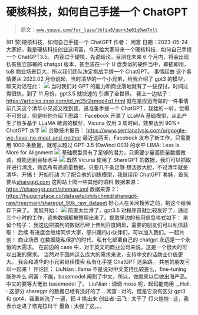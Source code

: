 # 硬核科技，如何自己手搓一个 ChatGPT

> 原文：[`www.yuque.com/for_lazy/thfiu8/qork3e01g0wm7nll`](https://www.yuque.com/for_lazy/thfiu8/qork3e01g0wm7nll)

<ne-h2 id="d70de996" data-lake-id="d70de996"><ne-heading-ext><ne-heading-anchor></ne-heading-anchor><ne-heading-fold></ne-heading-fold></ne-heading-ext><ne-heading-content><ne-text id="u57c91eb9">(81 赞)硬核科技，如何自己手搓一个 ChatGPT</ne-text></ne-heading-content></ne-h2> <ne-p id="u26520164" data-lake-id="u26520164"><ne-text id="u3f85ab10">作者： 闲富</ne-text></ne-p> <ne-p id="ubc4bb475" data-lake-id="ubc4bb475"><ne-text id="u6c9df0b9">日期：2023-05-24</ne-text></ne-p> <ne-h4 id="28ff698a" data-lake-id="28ff698a"><ne-heading-ext><ne-heading-anchor></ne-heading-anchor><ne-heading-fold></ne-heading-fold></ne-heading-ext><ne-heading-content><ne-text id="udc97586d">大家好，我是硬核科技创业这闲富，今天给大家带来一个硬核科技，如何自己手搓一个 ChatGPT3.5。</ne-text></ne-heading-content></ne-h4> <ne-h4 id="9039450f" data-lake-id="9039450f"><ne-heading-ext><ne-heading-anchor></ne-heading-anchor><ne-heading-fold></ne-heading-fold></ne-heading-ext> <ne-heading-content></ne-heading-content></ne-h4> <ne-h4 id="f41500e0" data-lake-id="f41500e0"><ne-heading-ext><ne-heading-anchor></ne-heading-anchor><ne-heading-fold></ne-heading-fold></ne-heading-ext><ne-heading-content><ne-text id="ufb1631c7">内容过于硬核，先说结论，目测在未来 6 个月内，将会出现私有独立部署的 chatgpt 版本，甚至装在一个 U 盘类似的硬件当中，即插即用，toB 商业场景巨大，所以我们团队决定挑战手搓一个 ChatGPT。</ne-text></ne-heading-content></ne-h4> <ne-h4 id="9039450f-1" data-lake-id="9039450f-1"><ne-heading-ext><ne-heading-anchor></ne-heading-anchor><ne-heading-fold></ne-heading-fold></ne-heading-ext> <ne-heading-content></ne-heading-content></ne-h4> <ne-h1 id="003306eb" data-lake-id="003306eb"><ne-heading-ext><ne-heading-anchor></ne-heading-anchor><ne-heading-fold></ne-heading-fold></ne-heading-ext><ne-heading-content><ne-text id="u894ed629">事情起由</ne-text></ne-heading-content></ne-h1> <ne-p id="u64b9ea55" data-lake-id="u64b9ea55"><ne-text id="uff28ff21">这个事情要从 2022.02 月份说起，当时清华的一个小兄弟，给我介绍了 gpt3 的模型，聊天对话在此：</ne-text></ne-p> <ne-p id="uaa06f4e4" data-lake-id="uaa06f4e4"><ne-card data-card-name="image" data-card-type="inline" id="z3vit" data-event-boundary="card">![](img/e18559d70b0d948284aeb1ff8a16b824.png)</ne-card></ne-p> <ne-p id="u7180605e" data-lake-id="u7180605e"><ne-text id="u5bf9fe16">当时我们对 GPT 的能力和商业落地就有了一些探讨。时间过得很快，到了 11 月份，gpt3.5 就快速的 引爆了全世界。</ne-text></ne-p> <ne-p id="u70f52bb4" data-lake-id="u70f52bb4"><ne-text id="ua802936f">我上一边帖子：https://articles.zsxq.com/id_m35r2smop4q1.html 就在是应运而做的一件事情</ne-text></ne-p> <ne-p id="u22cc6522" data-lake-id="u22cc6522"><ne-text id="u37828780">前几天这个清华小兄弟又找到我，说准备手搓一个 ChatGPT，我猛的一听，觉得不可思议，但是听他介绍下思路：</ne-text></ne-p> <ne-p id="uca21077b" data-lake-id="uca21077b"><ne-text id="uea2eb2e0">Facebook 开源了 LLaMA 基础模型，从此产生了很多基于 LLaMA 微调的模型，Vicuna 仅用 3 周时间，效果达到 90%+ ChatGPT 水平</ne-text></ne-p> <ne-p id="u7df2e962" data-lake-id="u7df2e962"><ne-card data-card-name="image" data-card-type="inline" id="IuVGy" data-event-boundary="card">![](img/b198d3c68bc86ea2238fc2cfe779b01b.png)</ne-card></ne-p> <ne-p id="udff9fe92" data-lake-id="udff9fe92"><ne-text id="u5d695268">谷歌技术报告：</ne-text></ne-p> <ne-p id="uf38d575f" data-lake-id="uf38d575f">[<ne-text id="uc086dacc">https://www.semianalysis.com/p/google-we-have-no-moat-and-neither</ne-text>](https://www.semianalysis.com/p/google-we-have-no-moat-and-neither)</ne-p> <ne-p id="u2e1464aa" data-lake-id="u2e1464aa"><ne-text id="ue21b4bd9">最近这两天，Facebook 发布了新工作，只需要用 1000 条数据，就可以超过 GPT-3.5 (DaVinci 003) 的水平</ne-text></ne-p> <ne-p id="u48c71e9e" data-lake-id="u48c71e9e"><ne-text id="udfafc096">LIMA: Less Is More for Alignment</ne-text></ne-p> <ne-p id="u72617514" data-lake-id="u72617514"><ne-card data-card-name="image" data-card-type="inline" id="knPrq" data-event-boundary="card">![](img/5b088f70448abd497e2f815d4917f0c2.png)</ne-card></ne-p> <ne-p id="u842e5c34" data-lake-id="u842e5c34"><ne-text id="u00c1911e">基础模型具有了足够的潜力，只需要少量高质量数据微调，就能达到目标水平</ne-text></ne-p> <ne-p id="u90dc20e1" data-lake-id="u90dc20e1"><ne-card data-card-name="image" data-card-type="inline" id="rFxV4" data-event-boundary="card">![](img/7a9d022f63ea521cf56b8301f6af0971.png)</ne-card></ne-p> <ne-p id="ua4f48db8" data-lake-id="ua4f48db8"><ne-text id="u414ed82e">既然 Vicuna 使用了 ShareGPT 的数据，我们可以抓取并进行清洗，筛选所有高质量数据，只要几千条足够</ne-text></ne-p> <ne-p id="u7fc8d8ea" data-lake-id="u7fc8d8ea"><ne-text id="u3cb5fd2f">想法很大胆，不过清华就是清华，开搞！</ne-text></ne-p> <ne-h1 id="9394a40d" data-lake-id="9394a40d"><ne-heading-ext><ne-heading-anchor></ne-heading-anchor><ne-heading-fold></ne-heading-fold></ne-heading-ext><ne-heading-content><ne-text id="u99a7b397">开始行动</ne-text></ne-heading-content></ne-h1> <ne-p id="u521c3075" data-lake-id="u521c3075"><ne-text id="u29161e82">为了配合他的训练模型，我继续用 ChatGPT 套娃，首先要从</ne-text>[<ne-text id="u8e24b8ce">sharegpt.com</ne-text>](http://sharegpt.com) <ne-text id="u11197885">这网站上爬一些其他的语料</ne-text></ne-p> <ne-p id="u21fe3a88" data-lake-id="u21fe3a88"><ne-text id="uf74d1d69">数据来源：</ne-text>[<ne-text id="u22fc20b2">https://sharegpt.com/sitemap.xml</ne-text>](https://sharegpt.com/sitemap.xml)</ne-p> <ne-p id="ua4272c6e" data-lake-id="ua4272c6e"><ne-text id="u72893e44">数据来源 2：</ne-text>[<ne-text id="u8676994a">https://huggingface.co/datasets/philschmid/sharegpt-raw/tree/main/sharegpt_90k_raw_dataset</ne-text>](https://huggingface.co/datasets/philschmid/sharegpt-raw/tree/main/sharegpt_90k_raw_dataset) <ne-text id="u41fc749d">好心人在关闭搜索之前，把这个给保存下来了。</ne-text></ne-p> <ne-p id="u2bb35037" data-lake-id="u2bb35037"><ne-text id="u8eb6b626">套娃开始：</ne-text></ne-p> <ne-p id="u1bb0a08a" data-lake-id="u1bb0a08a"><ne-card data-card-name="image" data-card-type="inline" id="AjKaW" data-event-boundary="card">![](img/dbfcb0a14ebb766193b7aca72b8adc4d.png)</ne-card></ne-p> <ne-p id="uabe4917f" data-lake-id="uabe4917f"><ne-text id="u22feaba0">简直太丝滑了，gpt3.5 对程序员就比较友好了，通过三个小时的工作，这些数据都被整理出来了。提取里边的有用信息格式如下：</ne-text></ne-p> <ne-p id="udf673f11" data-lake-id="udf673f11"><ne-text id="u3e4a0cd0">来留个钩子： 我这边把搞到的数据已经上传到百度网盘，需要的朋友们可以私信获取！</ne-text></ne-p> <ne-p id="ub028263b" data-lake-id="ub028263b"><ne-text id="u06d33cee">后续 有进度会继续同步大家，感兴趣的小伙伴们，可以加入我们，一起共创！</ne-text></ne-p> <ne-h1 id="22233c2e" data-lake-id="22233c2e"><ne-heading-ext><ne-heading-anchor></ne-heading-anchor><ne-heading-fold></ne-heading-fold></ne-heading-ext><ne-heading-content><ne-text id="u8cdced4e">商业场景</ne-text></ne-heading-content></ne-h1> <ne-p id="u6455f3cd" data-lake-id="u6455f3cd"><ne-text id="ucd702dd9">在数据隐私保护的时代，私有化部署自己的 chatgpt 永远是一个永恒的大需求。</ne-text></ne-p> <ne-p id="u2a4c6d33" data-lake-id="u2a4c6d33"><ne-text id="uc1ef377f">在前边的 case 中，对于英文的商业公司来说，这是一个很大的可以出海的需求。</ne-text></ne-p> <ne-p id="u376f8965" data-lake-id="u376f8965"><ne-text id="u52c9b09a">当然对于国内这么庞大的需求来说，支持中文的话商业价值更大。</ne-text></ne-p> <ne-p id="u49caf764" data-lake-id="u49caf764"><ne-text id="ucea8b065">我会和清华的小兄弟继续摸索 私有化手搓 ChatGPT 这条路。</ne-text></ne-p> <ne-p id="ubfc43207" data-lake-id="ubfc43207"><ne-text id="uc65d1cea">共创的朋友可以一起来！</ne-text></ne-p> <ne-hole id="u819da83b" data-lake-id="u819da83b"><ne-card data-card-name="hr" data-card-type="block" id="x8TGQ" data-event-boundary="card"><ne-p id="u9c50ef8a" data-lake-id="u9c50ef8a"><ne-text id="ub5c3a3a7">评论区：</ne-text></ne-p> <ne-p id="ua3d3c0ba" data-lake-id="ua3d3c0ba"><ne-text id="u19afdebd">LiuNian : llama 不是说对中文支持比较差么，fine-tuning 能弥补么</ne-text> <ne-text id="u6e857362">闲富 : 不能，basemodel 阉割了中文，所以，做就来以后做出海产品。中文的要等大佬出 basemodel 了。</ne-text> <ne-text id="u28797d59">LiuNian : 调调 moss 呢，起码能商用</ne-text> <ne-text id="ub17baf66">__Hell. : 这部分 sharegpt 的数据已经有洗好的了...</ne-text> <ne-text id="u6a392ad9">闲富 : 对的，但是它没有区分 gpt3 和 gpt4，我重新洗了一遍，把 4 挑出来</ne-text> <ne-text id="u0d87d45f">创业者-云飞 : 太干了</ne-text> <ne-text id="u7ec400c4">灯火煌煌 : 这，我表示走进了塔克拉玛干</ne-text> <ne-text id="u73eb162f">墨鱼 : 太强了这。。。</ne-text></ne-p></ne-card></ne-hole>